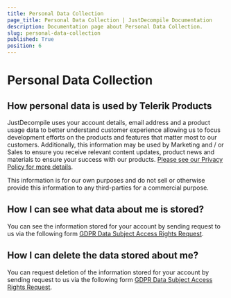 ```yaml
---
title: Personal Data Collection
page_title: Personal Data Collection | JustDecompile Documentation
description: Documentation page about Personal Data Collection.
slug: personal-data-collection
published: True
position: 6
---
```


# Personal Data Collection


## How personal data is used by Telerik Products

JustDecompile uses your account details, email address and a product usage data to better understand customer experience allowing us to focus development efforts on the products and features that matter most to our customers. Additionally, this information may be used by Marketing and / or Sales to ensure you receive relevant content updates, product news and materials to ensure your success with our products.
[Please see our Privacy Policy for more details](https://wwwuat.progress.com/legal/privacy-center).

This information is for our own purposes and do not sell or otherwise provide this information to any third-parties for a commercial purpose.

## How I can see what data about me is stored?

You can see the information stored for your account by sending request to us via the following form [GDPR Data Subject Access Rights Request](https://app.onetrust.com/app/#/webform/65e969b1-9755-4cb6-adbb-0ae5939fb132).

## How I can delete the data stored about me?

You can request deletion of the information stored for your account by sending request to us via the following form [GDPR Data Subject Access Rights Request](https://app.onetrust.com/app/#/webform/65e969b1-9755-4cb6-adbb-0ae5939fb132).

